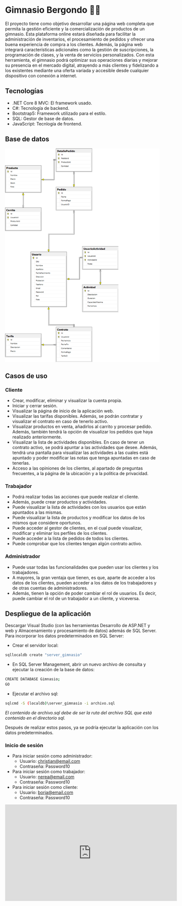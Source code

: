 # Gimnasio Bergondo 🏋️‍♀️

El proyecto tiene como objetivo desarrollar una página web completa que permita la gestión eficiente y la comercialización de productos de un gimnasio. Esta plataforma online estará diseñada para facilitar la administración de inventarios, el procesamiento de pedidos y ofrecer una buena experiencia de compra a los clientes. Además, la página web integrará características adicionales como la gestión de suscripciones, la programación de clases, y la venta de servicios personalizados. Con esta herramienta, el gimnasio podrá optimizar sus operaciones diarias y mejorar su presencia en el mercado digital, atrayendo a más clientes y fidelizando a los existentes mediante una oferta variada y accesible desde cualquier dispositivo con conexión a internet.

## Tecnologías
* .NET Core 8 MVC: El framework usado.
* C#: Tecnología de backend.
* Bootstrap5: Framework utilizado para el estilo.
* SQL: Gestor de base de datos.
* JavaScript: Tecnlogía de frontend.

## Base de datos
![esquemaBD](https://github.com/chrisasa109/GimnasioBergondo/blob/4ddca06ce2afa0d1ad465d6ed918ae0d053b6aca/images-readme/diagrama.png)

## Casos de uso

### Cliente
- Crear, modificar, eliminar y visualizar la cuenta propia.
- Iniciar y cerrar sesión.
- Visualizar la página de inicio de la aplicación web.
- Visualizar las tarifas disponibles. Además, se podrán contratar y visualizar el contrato en caso de tenerlo activo.
- Visualizar productos en venta, añadirlos al carrito y procesar pedido. Además, también tendrá la opción de visualizar los pedidos que haya realizado anteriormente.
- Visualizar la lista de actividades disponibles. En caso de tener un contrato activo, se podrá apuntar a las actividades que desee. Además, tendrá una pantalla para visualizar las actividades a las cuales está apuntado y poder modificar las notas que tenga apuntadas en caso de tenerlas.
- Acceso a las opiniones de los clientes, al apartado de preguntas frecuentes, a la página de la ubicación y a la política de privacidad.

### Trabajador
- Podrá realizar todas las acciones que puede realizar el cliente.
- Además, puede crear productos y actividades.
- Puede visualizar la lista de actividades con los usuarios que están apuntados a las mismas.
- Puede visualizar la lista de productos y modificar los datos de los mismos que considere oportunos.
- Puede acceder al gestor de clientes, en el cual puede visualizar, modificar y eliminar los perfiles de los clientes.
- Puede acceder a la lista de pedidos de todos los clientes.
- Puede comprobar que los clientes tengan algún contrato activo.

### Administrador
- Puede usar todas las funcionalidades que pueden usar los clientes y los trabajadores.
- A mayores, la gran ventaja que tienen, es que, aparte de acceder a los datos de los clientes, pueden acceder a los datos de los trabajadores y de otras cuentas de administradores.
- Además, tienen la opción de poder cambiar el rol de usuarios. Es decir, puede cambiar el rol de un trabajador a un cliente, y viceversa.

## Despliegue de la aplicación
Descargar Visual Studio (con las herramientas Desarrollo de ASP.NET y web y Almacenamiento y procesamiento de datos) además de SQL Server.
Para incorporar los datos predeterminados en SQL Server:
- Crear el servidor local:
```sh
sqllocaldb create "server_gimnasio"
```
- En SQL Server Management, abrir un nuevo archivo de consulta y ejecutar la creación de la base de datos:
```sh
CREATE DATABASE Gimnasio;
GO
```
- Ejecutar el archivo sql:
```sh
sqlcmd -S (localdb)\server_gimnasio -i archivo.sql
```
_El contenido de archivo.sql debe de ser la ruta del archivo SQL que está contenido en el directorio sql._

Después de realizar estos pasos, ya se podría ejecutar la aplicación con los datos predeterminados.

### Inicio de sesión
- Para iniciar sesión como administrador:
    - Usuario: christian@email.com
    - Contraseña: Password10
- Para iniciar sesión como trabajador:
    - Usuario: nerea@email.com
    - Contraseña: Password10
- Para iniciar sesión como cliente:
    - Usuario: borja@email.com
    - Contraseña: Password10

<iframe width="560" height="315" src="https://www.youtube.com/embed/1EKYjwJS1pY?si=p_iWmuTMUBFTlJvI" title="YouTube video player" frameborder="0" allow="accelerometer; autoplay; clipboard-write; encrypted-media; gyroscope; picture-in-picture; web-share" referrerpolicy="strict-origin-when-cross-origin" allowfullscreen></iframe>
